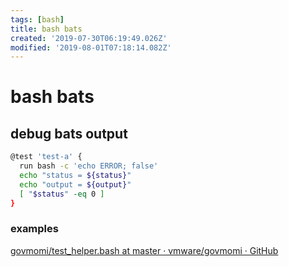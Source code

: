 ```yaml
---
tags: [bash]
title: bash bats
created: '2019-07-30T06:19:49.026Z'
modified: '2019-08-01T07:18:14.082Z'
---
```


# bash bats


## debug bats output
```sh
@test 'test-a' {
  run bash -c 'echo ERROR; false'
  echo "status = ${status}"
  echo "output = ${output}"
  [ "$status" -eq 0 ]
}
```

### examples

[govmomi/test_helper.bash at master · vmware/govmomi · GitHub](https://github.com/vmware/govmomi/blob/master/govc/test/test_helper.bash)
